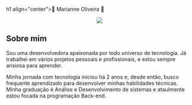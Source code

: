 h1 align="center">🌟 Marianne Oliveira 🌟</h1> <p align="center"> <img src="https://readme-typing-svg.herokuapp.com?color=%2300FF00&size=22&center=true&vCenter=true&width=500&lines=Desenvolvedor+Front-end+e+UI/UX;Apaixonado+por+tecnologia;Criando+experiências+incríveis!+🚀"> </p>

## Sobre mim 
Sou uma desenvolvedora apaixonada por todo universo de tecnologia. Já trabalhei em vários projetos pessoais e profissionais, e estou sempre ansiosa para aprender.

Minha jornada com tecnologia iniciou há 2 anos e, desde então, busco frequente aprendizado para desenvolver minhas habilidades técnicas.
Minha graduação é Análise e Desenvolvimento de sistemas e ataulmente estou focada na programação Back-end. 

<!--
**MarianneVo/MarianneVo** is a ✨ _special_ ✨ repository because its `README.md` (this file) appears on your GitHub profile.

Here are some ideas to get you started:

- 🔭 I’m currently working on ...
- 🌱 I’m currently learning ...
- 👯 I’m looking to collaborate on ...
- 🤔 I’m looking for help with ...
- 💬 Ask me about ...
- 📫 How to reach me: ...
- 😄 Pronouns: ...
- ⚡ Fun fact: ...
-->
